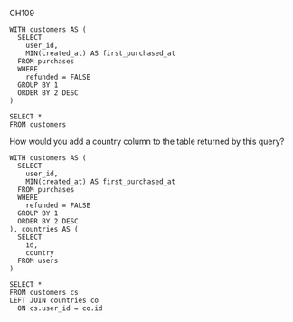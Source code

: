 CH109

```
WITH customers AS (
  SELECT
    user_id,
    MIN(created_at) AS first_purchased_at
  FROM purchases
  WHERE
    refunded = FALSE
  GROUP BY 1
  ORDER BY 2 DESC
)		

SELECT *
FROM customers
```

How would you add a country column to the table returned by this query?


```
WITH customers AS (
  SELECT
    user_id,
    MIN(created_at) AS first_purchased_at
  FROM purchases
  WHERE
    refunded = FALSE
  GROUP BY 1
  ORDER BY 2 DESC
), countries AS (
  SELECT 
    id,
    country
  FROM users
)

SELECT *
FROM customers cs
LEFT JOIN countries co
  ON cs.user_id = co.id
```

